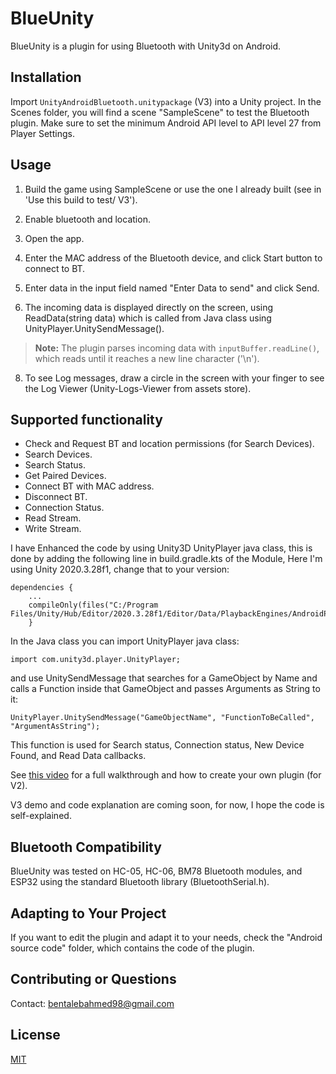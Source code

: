 # BlueUnity
BlueUnity is a plugin for using Bluetooth with Unity3d on Android.

## Installation

Import `UnityAndroidBluetooth.unitypackage` (V3) into a Unity project. In the Scenes folder, you will find a scene "SampleScene" to test the Bluetooth plugin.
Make sure to set the minimum Android API level to API level 27 from Player Settings.

## Usage

1) Build the game using SampleScene or use the one I already built (see in 'Use this build to test/ V3').

2) Enable bluetooth and location.

3) Open the app.

4) Enter the MAC address of the Bluetooth device, and click Start button to connect to BT.

5) Enter data in the input field named "Enter Data to send" and click Send.
   
6) The incoming data is displayed directly on the screen, using ReadData(string data) which is called from Java class using UnityPlayer.UnitySendMessage().
> **Note:** The plugin parses incoming data with `inputBuffer.readLine()`, which reads until it reaches a new line character ('\n').

8) To see Log messages, draw a circle in the screen with your finger to see the Log Viewer (Unity-Logs-Viewer from assets store).
   
## Supported functionality
- Check and Request BT and location permissions (for Search Devices).
- Search Devices.
- Search Status.
- Get Paired Devices.
- Connect BT with MAC address.
- Disconnect BT.
- Connection Status.
- Read Stream.
- Write Stream.

I have Enhanced the code by using Unity3D UnityPlayer java class, this is done by adding the following line in build.gradle.kts of the Module, Here I'm using Unity 2020.3.28f1, change that to your version:

```
dependencies {
    ...
    compileOnly(files("C:/Program Files/Unity/Hub/Editor/2020.3.28f1/Editor/Data/PlaybackEngines/AndroidPlayer/Variations/mono/Release/Classes/classes.jar"))
    }

```    
In the Java class you can import UnityPlayer java class:
```
import com.unity3d.player.UnityPlayer;
```
and use UnitySendMessage that searches for a GameObject by Name and calls a Function inside that GameObject and passes Arguments as String to it:
```
UnityPlayer.UnitySendMessage("GameObjectName", "FunctionToBeCalled", "ArgumentAsString");
```

This function is used for Search status, Connection status, New Device Found, and Read Data callbacks.



See [this video](https://www.youtube.com/watch?v=n9F6J5m7BJI) for a full walkthrough and how to create your own plugin (for V2). 


V3 demo and code explanation are coming soon, for now, I hope the code is self-explained.


## Bluetooth Compatibility

BlueUnity was tested on HC-05, HC-06, BM78 Bluetooth modules, and ESP32 using the standard Bluetooth library (BluetoothSerial.h).

## Adapting to Your Project

If you want to edit the plugin and adapt it to your needs, check the "Android source code" folder, which contains the code of the plugin.

## Contributing or Questions

Contact: bentalebahmed98@gmail.com

## License
[MIT](https://choosealicense.com/licenses/mit/)
